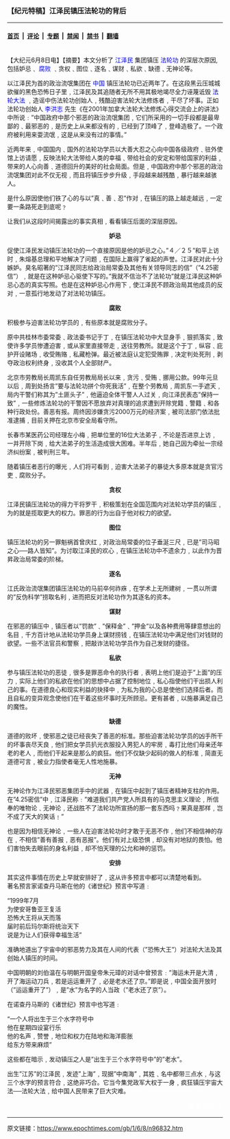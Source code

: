 ### 【纪元特稿】江泽民镇压法轮功的背后

---

#### [首页](../../../..?n96832) &nbsp;|&nbsp; [评论](../../../../../epoch-comment?n96832) &nbsp;|&nbsp; [专题](../../../../../epoch-special?n96832) &nbsp;|&nbsp; [禁闻](../../../../../epoch-news?n96832) &nbsp;|&nbsp; [禁书](../../../../../books?n96832) &nbsp;|&nbsp; [翻墙](https://github.com/gfw-breaker/nogfw/blob/master/README.md?n96832)


<div class="post_content" id="artbody" itemprop="articleBody">
 <!-- article content begin -->
 <p>
  <font color="#ffffff">
   (http://www.epochtimes.com)
  </font>
  <br/>
  【大纪元6月8日电】【摘要】本文分析了
  <ok href="http://www1.epochtimes.com/news/epochnews/news/Focus.asp?Focus_ID=801">
   <font color="blue">
    江泽民
   </font>
  </ok>
  集团镇压
  <ok href="http://falundafa.org">
   <font color="blue">
    法轮功
   </font>
  </ok>
  的深层次原因, 包括妒忌﹑
  <ok href="http://www.dajiyuan.com/news/epochnews/news/Focus.asp?Focus_ID=315">
   <font color="blue">
    腐败
   </font>
  </ok>
  ﹑贪权﹑图位﹑逐名﹑谋财﹑私欲﹑缺德﹑无神论等。
 </p>
 <p>
  以江泽民为首的政治流氓集团在
  <ok href="http://www3.epochtimes.com/news/epochnews/main/2.html">
   <font color="blue">
    中国
   </font>
  </ok>
  镇压法轮功已近两年了。在这段黑云压城城欲催的黑色恐怖日子里﹐江泽民及其追随者无所不用其极地竭尽全力诬蔑诋毁
  <ok href="http://falundafa.org">
   <font color="blue">
    法轮大法
   </font>
  </ok>
  ﹐造谣中伤法轮功创始人﹐残酷迫害法轮大法修炼者﹐干尽了坏事。正如法轮功创始人
  <ok href="http://www.falundafa.org/index_ch.htm">
   <font color="blue">
    李洪志
   </font>
  </ok>
  先生《在2001年加拿大法轮大法修炼心得交流会上的讲法》中所说﹕”中国政府中那个邪恶的政治流氓集团﹐它们所采用的一切手段都是最卑鄙的﹑最邪恶的﹐是历史上从来都没有的﹐已经到了顶峰了﹐登峰造极了。一个政府被利用来耍流氓﹐这是从来没有过的事情。”
 </p>
 <p>
  近两年来﹐中国国内﹑国外的法轮功学员以大善大忍之心向中国各级政府﹑驻外使馆上访请愿﹐反映法轮大法带给人类的幸福﹑带给社会的安定和带给国家的利益﹐带来的人心向善﹑道德回升的美好的社会局面。但是﹐中国政府中那个邪恶的政治流氓集团对此不仅无视﹐而且将镇压步步升级﹐手段越来越残酷﹐暴行越来越骇人。
 </p>
 <p>
  是什么原因使他们铁了心的与以”真﹑善﹑忍”作对﹐在镇压的路上越走越远﹐一定要一条路死走到底呢﹖
 </p>
 <p>
  让我们从这段时间揭露出的事实真相﹐看看镇压后面的深层原因。
 </p>
 <p>
  <center>
   <b>
    妒忌
   </b>
  </center>
 </p>
 <p>
  促使江泽民发动镇压法轮功的一个直接原因是他的妒忌之心。”４／２５”和平上访时﹐朱熔基总理和平地解决了问题﹐在国际上赢得了雀起的声誉。江泽民对此十分嫉妒。臭名昭著的”江泽民同志给政治局常委及其他有关领导同志的信”（”4.25密信”）﹐就是在这种妒忌心驱使下写的。”我就不信治不了法轮功”就是江泽民这种妒忌心态的真实写照。也是在这种妒忌心作用下﹐使江泽民不顾政治局其他成员的反对﹐一意孤行地发动了对法轮功镇压。
 </p>
 <p>
  <center>
   <b>
    腐败
   </b>
  </center>
 </p>
 <p>
  积极参与迫害法轮功学员的﹐有些原本就是腐败分子。
 </p>
 <p>
  原中共桂林市委常委﹑政法委书记于丁﹐在镇压法轮功中大显身手﹐狠抓落实﹐致使许多学员惨遭迫害﹐或从家里直接带走﹐送往劳教所。就是这个于丁﹐纵容﹑庇护开设赌场﹐收受贿赂﹐私藏枪弹。最近被法庭认定犯受贿罪﹐决定判处死刑﹐剥夺政治权利终身﹐没收其个人全部财产。
 </p>
 <p>
  北京市劳教局长周凯东自任劳教局局长以来﹐贪污﹑受贿﹑挪用公款。99年元旦以后﹐周到处扬言”要与法轮功拼个你死我活”﹐在整个劳教局﹐周凯东一手遮天﹐局内干警们称其为”土匪头子”﹐他逼迫全体干警人人过关﹐向江泽民表态”保持一致”﹐一些修炼法轮功的干警因不愿放弃对真理的追求遭到开除党籍﹑警籍﹑和各种行政处份。善恶有报。周终因涉嫌贪污2000万元的经济案﹐被司法部门依法批准逮捕﹐目前关押在北京市安全局看守所。
 </p>
 <p>
  长春市某医药公司经理左小梅﹐把单位里的16位大法弟子﹐不论是否进京上访﹐一并开除下岗﹐给大法弟子的生活造成很大困难。半年后﹐她自己因为牵扯一宗经济纠纷案﹐被判刑三年。
 </p>
 <p>
  随着镇压者恶行的曝光﹐人们将可看到﹐迫害大法弟子的暴徒大多原本就是贪官污吏﹑腐败分子。
 </p>
 <p>
  <center>
   <b>
    贪权
   </b>
  </center>
 </p>
 <p>
  江泽民镇压法轮功的得力干将罗干﹐积极策划在全国范围内对法轮功学员的镇压﹐为的就是揽取更大的权力。罪恶的行为出自于他对权力的欲望。
 </p>
 <p>
  <center>
   <b>
    图位
   </b>
  </center>
 </p>
 <p>
  镇压法轮功的另一罪魁祸首曾庆红﹐对政治局常委的位子垂涎三尺﹐已是”司马昭之心──路人皆知”。为讨取江泽民的欢心﹐在镇压法轮功中不遗余力﹐以此作为晋昇政治局常委的阶梯。
 </p>
 <p>
  <center>
   <b>
    逐名
   </b>
  </center>
 </p>
 <p>
  江氏政治流氓集团镇压法轮功的马前卒何祚庥﹐在学术上无所建树﹐一贯以所谓的”反伪科学”捞取名利﹐进而把反对法轮功作为其逐名的资本。
 </p>
 <p>
  <center>
   <b>
    谋财
   </b>
  </center>
 </p>
 <p>
  在邪恶的镇压中﹐镇压者以”罚款”﹑”保释金”﹑”押金”以及各种费用等肆意想出的名目﹐千方百计地从法轮功学员身上谋财捞钱﹐在镇压法轮功中满足他们对钱财的欲望。一些不法官员和警察﹐把敲诈法轮功学员作为自己发财的捷径。
 </p>
 <p>
  <center>
   <b>
    私欲
   </b>
  </center>
 </p>
 <p>
  参与镇压法轮功的恶徒﹐很多是罪恶命令的执行者﹐表明上他们是迫于”上面”的压力﹐实际上他们的私欲在他们的思想中占据了控制地位﹐私心指使他们干出损人利己的事。在道德良心和现实利益的抉择中﹐为私为我的心总是使他们选择后者。而且自私的变异观念使他们在干着这些坏事时无所顾忌。更有甚者﹐以施暴满足自己的魔性。
 </p>
 <p>
  <center>
   <b>
    缺德
   </b>
  </center>
 </p>
 <p>
  道德的败坏﹐使邪恶之徒已经丧失了善恶的标准。那些迫害法轮功学员的凶手所干的坏事丧尽天良﹐他们把女学员扒光衣服投入男犯人的牢房﹐毒打比他们母亲还年老的老人﹐而他们干起来是那么的疯狂。他们不仅缺少起码的做人的标准﹐简直无道德可言﹐被业力指使者毫无人性地施暴。
 </p>
 <p>
  <center>
   <b>
    无神
   </b>
  </center>
 </p>
 <p>
  无神论作为江泽民邪恶集团手中的武器﹐在镇压中起到了镇压者精神支柱的作用。在”4.25密信”中﹐江泽民称﹕”难道我们共产党人所具有的马克思主义理论﹐所信奉的唯物论﹑无神论﹐还战胜不了法轮功所宣扬的那一套东西吗﹖果真是那样﹐岂不成了天大的笑话﹗”
 </p>
 <p>
  也是因为相信无神论﹐一些人在迫害法轮功时才敢于无恶不作﹐他们不相信神的存在﹐不相信”善有善报﹐恶有恶报”。他们有对上级恐惧﹐却没有对地狱的畏怕。他们害怕失去眼前的身名利益﹐却不怕天理的公允和神的惩罚。
 </p>
 <p>
  <center>
   <b>
    安排
   </b>
  </center>
 </p>
 <p>
  其实这件事情在历史上早就安排好了﹐这从许多预言中都可以清楚地看到。
  <br/>
  著名预言家诺查丹马斯在他的《诸世纪》预言中写道﹕
 </p>
 <p>
  “1999年7月
  <br/>
  为使安哥鲁亚王复活
  <br/>
  恐怖大王将从天而落
  <br/>
  届时前后玛尔斯将统治天下
  <br/>
  说是为让人们获得幸福生活”
 </p>
 <p>
  准确地道出了宇宙中的邪恶势力及其在人间的代表（”恐怖大王”）对法轮大法及其创始人镇压的时间。
 </p>
 <p>
  中国明朝的刘伯温在与明朝开国皇帝朱元璋的对话中曾预言﹕”海运未开是大清﹐开了海运动刀兵﹐若是运运重开了﹐必是老水还了京。”即是说﹐中国全面开放时（”运运重开了”）﹐是”水”为名字的人当政（”老水还了京”）。
 </p>
 <p>
  在诺查丹马斯的《诸世纪》预言中也写道﹕
 </p>
 <p>
  “一个人将出生于三个水字符号中
  <br/>
  他在星期四设宴行乐
  <br/>
  他的名声﹐赞誉﹐地位和权力在陆地和海洋膨胀
  <br/>
  给东方带来麻烦”
 </p>
 <p>
  这些都在暗示﹐发动镇压之人是”出生于三个水字符号中”的”老水”。
 </p>
 <p>
  出生”江苏”的江泽民﹐发迹”上海”﹐现据”中南海”﹐其姓﹑名中都带三点水﹐与这三个水字的预言符合﹐这绝非巧合。它当今集党政军大权于一身﹐疯狂镇压宇宙大法──法轮大法﹐给中国人民带来了巨大灾难。
  <font color="#ffffff">
   (http://www.dajiyuan.com)
  </font>
 </p>
 <div align="right">
  <span style="FONT-SIZE:12pt">
   <font color="#FFFFFF">
    <ok href="mailto:comment@epochtimes.com">
     ◆我的意见
    </ok>
   </font>
  </span>
 </div>
 <!-- article content end -->
 <div id="below_article_ad">
 </div>
</div>


---

原文链接：https://www.epochtimes.com/gb/1/6/8/n96832.htm